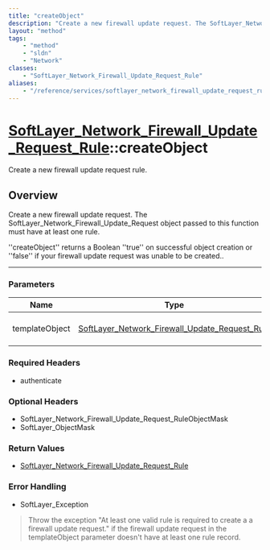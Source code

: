 ```yaml
---
title: "createObject"
description: "Create a new firewall update request. The SoftLayer_Network_Firewall_Update_Request object passed to this function must... "
layout: "method"
tags:
    - "method"
    - "sldn"
    - "Network"
classes:
    - "SoftLayer_Network_Firewall_Update_Request_Rule"
aliases:
    - "/reference/services/softlayer_network_firewall_update_request_rule/createObject"
---
```

# [SoftLayer_Network_Firewall_Update_Request_Rule](/reference/services/SoftLayer_Network_Firewall_Update_Request_Rule)::createObject

Create a new firewall update request rule.


## Overview 
Create a new firewall update request. The SoftLayer_Network_Firewall_Update_Request object passed to this function must have at least one rule. 

''createObject'' returns a Boolean ''true'' on successful object creation or ''false'' if your firewall update request was unable to be created.. 

-----

### Parameters 
|Name | Type | Description |
| --- | --- | --- |
|templateObject| <a href='/reference/datatypes/SoftLayer_Network_Firewall_Update_Request_Rule'>SoftLayer_Network_Firewall_Update_Request_Rule </a>| The SoftLayer_Network_Firewall_Update_Request_Rule object that you wish to create.|


### Required Headers
* authenticate


### Optional Headers
* SoftLayer_Network_Firewall_Update_Request_RuleObjectMask
* SoftLayer_ObjectMask

### Return Values
* <a href='/reference/datatypes/SoftLayer_Network_Firewall_Update_Request_Rule'>SoftLayer_Network_Firewall_Update_Request_Rule </a>



### Error Handling

* SoftLayer_Exception 

> Throw the exception "At least one valid rule is required to create a a firewall update request." if the firewall update request in the templateObject parameter doesn't have at least one rule record. 



